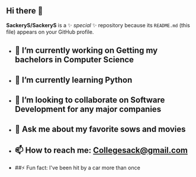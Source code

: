 ## Hi there 👋


**SackeryS/SackeryS** is a ✨ _special_ ✨ repository because its `README.md` (this file) appears on your GitHub profile.

- ## 🔭 I’m currently working on Getting my bachelors in Computer Science
- ## 🌱 I’m currently learning Python
- ## 👯 I’m looking to collaborate on Software Development for any major companies
- ## 💬 Ask me about my favorite sows and movies
- ## 📫 How to reach me: Collegesack@gmail.com
- ##⚡ Fun fact: I've been hit by a car more than once


